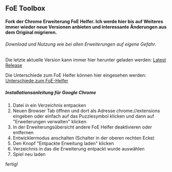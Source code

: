 ## FoE Toolbox
#### Fork der Chrome Erweiterung FoE Helfer. Ich werde hier bis auf Weiteres immer wieder neue Versionen anbieten und interessante Änderungen aus dem Original migrieren.

###### Download und Nutzung wie bei allen Erweiterungen auf eigene Gefahr.

Die letzte aktuelle Version kann immer hier herunter geladen werden: [Latest Release](https://github.com/sdn-br/foe-toolbox/releases/latest)

Die Unterschiede zum FoE Helfer können hier eingesehen werden: [Unterschiede zum FoE-Helfer](https://github.com/sdn-br/foe-toolbox/wiki/Unterschiede-zum-FoE-Helfer)

##### Installationsanleitung für Google Chrome

1. Datei in ein Verzeichnis entpacken
2. Neuen Browser Tab öffnen und dort als Adresse chrome://extensions eingeben oder einfach auf das Puzzlesymbol klicken und dann auf "Erweiterungen verwalten" klicken
3. In der Erweiterungsübersicht andere FoE Helfer deaktivieren oder entfernen
4. Entwicklermodus anschalten (Schalter in der oberen rechten Ecke)
5. Den Knopf "Entpackte Erweitung laden" klicken
6. Verzeichnis in das die Erweiterung entpackt wurde auswählen
7. Spiel neu laden

fertig!
